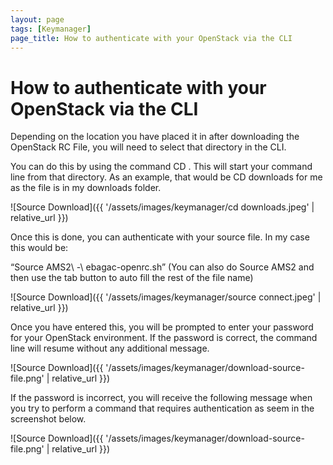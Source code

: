 ```yaml
---
layout: page
tags: [Keymanager]
page_title: How to authenticate with your OpenStack via the CLI
---
```


# How to authenticate with your OpenStack via the CLI

Depending on the location you have placed it in after downloading the OpenStack RC File, you will need to select that directory in the CLI.

You can do this by using the command CD <name of directory>. This will start your command line from that directory.
As an example, that would be CD downloads for me as the file is in my downloads folder.

![Source Download]({{ '/assets/images/keymanager/cd downloads.jpeg' | relative_url }})

Once this is done, you can authenticate with your source file.
In my case this would be:

“Source AMS2\ -\ ebagac-openrc.sh”
(You can also do Source AMS2 and then use the tab button to auto fill the rest of the file name)

![Source Download]({{ '/assets/images/keymanager/source connect.jpeg' | relative_url }})

Once you have entered this, you will be prompted to enter your password for your OpenStack environment.
If the password is correct, the command line will resume without any additional message.

![Source Download]({{ '/assets/images/keymanager/download-source-file.png' | relative_url }})

If the password is incorrect, you will receive the following message when you try to perform a command that requires authentication as seem in the screenshot below.

![Source Download]({{ '/assets/images/keymanager/download-source-file.png' | relative_url }})

